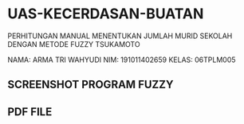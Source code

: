 # UAS-KECERDASAN-BUATAN
PERHITUNGAN MANUAL MENENTUKAN JUMLAH MURID SEKOLAH
DENGAN METODE FUZZY TSUKAMOTO

NAMA: ARMA TRI WAHYUDI
NIM: 191011402659
KELAS: 06TPLM005

## SCREENSHOT PROGRAM FUZZY

## PDF FILE